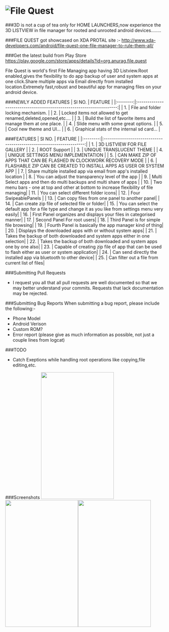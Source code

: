 ![File Quest](http://s27.postimg.org/hxotyqxbn/Untitled.png "File Quest")
=====
###3D is not a cup of tea only for HOME LAUNCHERS,now experience the 3D LISTVIEW in file manager for rooted and unrooted android devices........

###FILE QUEST got showcased on XDA PROTAL site :- http://www.xda-developers.com/android/file-quest-one-file-manager-to-rule-them-all/

###Get the latest build from Play Store
https://play.google.com/store/apps/details?id=org.anurag.file.quest


File Quest is world's first File Managing app having 3D Listview.Root enabled,gives the flexibility to do app backup of user and system apps at one click.Share multiple apps via Email directly from installed location.Extremely fast,robust and beautiful app for managing files on your android device.

###NEWLY ADDED FEATURES
| Sl NO.   |                   FEATURE                                            |
|:--------:|:--------------------------------------------------------------------:|
| 1.       | File and folder locking mechanism.                                   |
| 2.       | Locked items not allowed to get renamed,deleted,opened,etc....       |
| 3.       | Build the list of favorite items and manage them at one place.       |
| 4.       | Slide menu with some great options.                                  |
| 5.       | Cool new theme and UI...                                             |
| 6.       | Graphical stats of the internal sd card...                           |    



###FEATURES
| Sl NO.   |                   FEATURE                                            |
|:--------:|:--------------------------------------------------------------------:|
| 1.       | 3D LISTVIEW FOR FILE GALLERY                                         |
| 2.       | ROOT Support                                                         |
| 3.       | UNIQUE TRANSLUCENT THEME                                             |
| 4.       | UNIQUE SETTINGS MENU IMPLEMENTATION                                  |
| 5.       | CAN MAKE ZIP OF APPS THAT CAN BE FLASHED IN CLOCKWORK RECOVERY MODE  |
| 6.       | FLASHABLE ZIP CAN BE CREATED TO INSTALL APPS AS USER OR SYSTEM APP   |
| 7.       | Share multiple installed app via email from app's installed location | 
| 8.       | You can adjust the transparency level of the app                     |
| 9.       | Multi Select apps and then do multi backups and multi share of apps  |
| 10.      | Two menu bars - one at top and other at bottom to increase flexibility of file managing|
| 11.      | You can select different folder icons|
| 12.      | Four SwipeablePanels |
| 13.      | Can copy files from one panel to another panel|
| 14.      | Can create zip file of selected file or folder|
| 15.      | You can select the default app for a file type and change it as you like from settings menu very easily|
| 16.      | First Panel organizes and displays your files in categorised manner|
| 17.      | Second Panel For root users|
| 18.      | Third Panel is for simple file browsing|
| 19.      | Fourth Panel is basically the app manager kind of thing|
| 20.      | Displays the downloaded apps with or without system apps|
| 21.      | Takes the backup of both downloaded and system apps either in one selection|
| 22.      | Takes the backup of both downloaded and system apps one by one also|
| 23.      | Capable of creating zip file of app that can be used to flash either as user or system application|
| 24.      | Can send directly the installed app via bluetooth to other device|
| 25.      | Can filter out a file from current list of files|

###Submitting Pull Requests
- I request you all that all pull requests are well documented so that we may better understand your commits. Requests that lack documentation may be rejected.
 
###Submitting Bug Reports
When submitting a bug report, please include the following:-
- Phone Model
- Android Verison
- Custom ROM?
- Error report (please give as much information as possible, not just a couple lines from logcat)

###TODO
- Catch Exeptions while handling root operations like copying,file editing,etc.

###Screenshots
<img src="http://s28.postimg.org/u9tqxrb3h/Screenshot_2014_07_25_13_41_13.png" width="230px" height="400px"/><img src="http://s2.postimg.org/lio31uc7t/Screenshot_2014_07_25_13_44_22.png" width="230px" height="400px"/><img src="http://s13.postimg.org/44rcqzxrr/Screenshot_2014_07_26_01_56_04.png" width="230px" height="400px"/>


